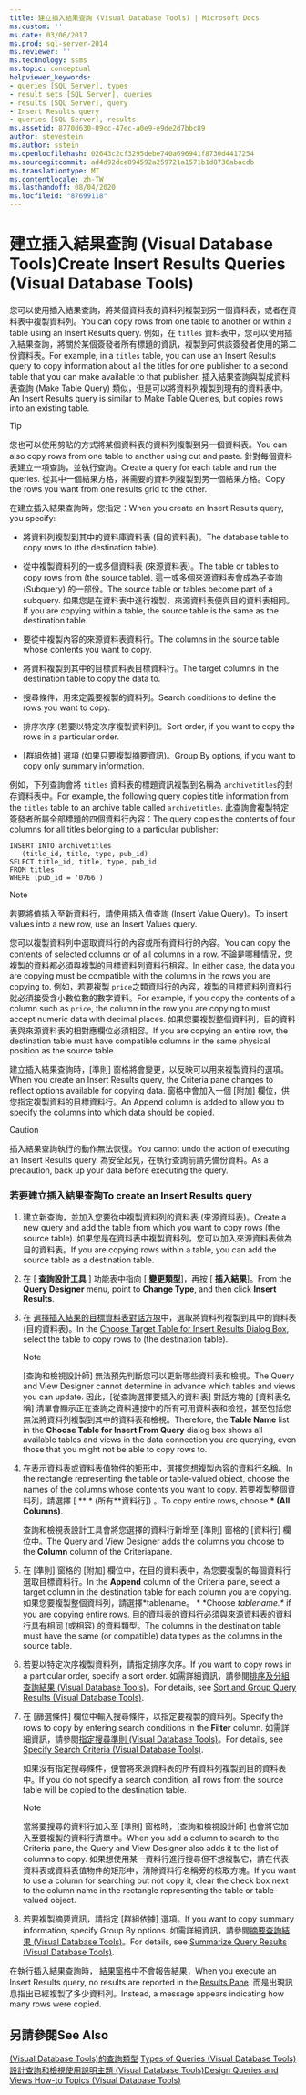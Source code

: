 ```yaml
---
title: 建立插入結果查詢 (Visual Database Tools) | Microsoft Docs
ms.custom: ''
ms.date: 03/06/2017
ms.prod: sql-server-2014
ms.reviewer: ''
ms.technology: ssms
ms.topic: conceptual
helpviewer_keywords:
- queries [SQL Server], types
- result sets [SQL Server], queries
- results [SQL Server], query
- Insert Results query
- queries [SQL Server], results
ms.assetid: 8770d630-09cc-47ec-a0e9-e9de2d7bbc89
author: stevestein
ms.author: sstein
ms.openlocfilehash: 02643c2cf3295debe740a696941f8730d4417254
ms.sourcegitcommit: ad4d92dce894592a259721a1571b1d8736abacdb
ms.translationtype: MT
ms.contentlocale: zh-TW
ms.lasthandoff: 08/04/2020
ms.locfileid: "87699118"
---
```

# <a name="create-insert-results-queries-visual-database-tools"></a><span data-ttu-id="db31e-102">建立插入結果查詢 (Visual Database Tools)</span><span class="sxs-lookup"><span data-stu-id="db31e-102">Create Insert Results Queries (Visual Database Tools)</span></span>
  <span data-ttu-id="db31e-103">您可以使用插入結果查詢，將某個資料表的資料列複製到另一個資料表，或者在資料表中複製資料列。</span><span class="sxs-lookup"><span data-stu-id="db31e-103">You can copy rows from one table to another or within a table using an Insert Results query.</span></span> <span data-ttu-id="db31e-104">例如，在 `titles` 資料表中，您可以使用插入結果查詢，將關於某個簽發者所有標題的資訊，複製到可供該簽發者使用的第二份資料表。</span><span class="sxs-lookup"><span data-stu-id="db31e-104">For example, in a `titles` table, you can use an Insert Results query to copy information about all the titles for one publisher to a second table that you can make available to that publisher.</span></span> <span data-ttu-id="db31e-105">插入結果查詢與製成資料表查詢 (Make Table Query) 類似，但是可以將資料列複製到現有的資料表中。</span><span class="sxs-lookup"><span data-stu-id="db31e-105">An Insert Results query is similar to Make Table Queries, but copies rows into an existing table.</span></span>  
  
> [!TIP]  
>  <span data-ttu-id="db31e-106">您也可以使用剪貼的方式將某個資料表的資料列複製到另一個資料表。</span><span class="sxs-lookup"><span data-stu-id="db31e-106">You can also copy rows from one table to another using cut and paste.</span></span> <span data-ttu-id="db31e-107">針對每個資料表建立一項查詢，並執行查詢。</span><span class="sxs-lookup"><span data-stu-id="db31e-107">Create a query for each table and run the queries.</span></span> <span data-ttu-id="db31e-108">從其中一個結果方格，將需要的資料列複製到另一個結果方格。</span><span class="sxs-lookup"><span data-stu-id="db31e-108">Copy the rows you want from one results grid to the other.</span></span>  
  
 <span data-ttu-id="db31e-109">在建立插入結果查詢時，您指定：</span><span class="sxs-lookup"><span data-stu-id="db31e-109">When you create an Insert Results query, you specify:</span></span>  
  
-   <span data-ttu-id="db31e-110">將資料列複製到其中的資料庫資料表 (目的資料表)。</span><span class="sxs-lookup"><span data-stu-id="db31e-110">The database table to copy rows to (the destination table).</span></span>  
  
-   <span data-ttu-id="db31e-111">從中複製資料列的一或多個資料表 (來源資料表)。</span><span class="sxs-lookup"><span data-stu-id="db31e-111">The table or tables to copy rows from (the source table).</span></span> <span data-ttu-id="db31e-112">這一或多個來源資料表會成為子查詢 (Subquery) 的一部份。</span><span class="sxs-lookup"><span data-stu-id="db31e-112">The source table or tables become part of a subquery.</span></span> <span data-ttu-id="db31e-113">如果您是在資料表中進行複製，來源資料表便與目的資料表相同。</span><span class="sxs-lookup"><span data-stu-id="db31e-113">If you are copying within a table, the source table is the same as the destination table.</span></span>  
  
-   <span data-ttu-id="db31e-114">要從中複製內容的來源資料表資料行。</span><span class="sxs-lookup"><span data-stu-id="db31e-114">The columns in the source table whose contents you want to copy.</span></span>  
  
-   <span data-ttu-id="db31e-115">將資料複製到其中的目標資料表目標資料行。</span><span class="sxs-lookup"><span data-stu-id="db31e-115">The target columns in the destination table to copy the data to.</span></span>  
  
-   <span data-ttu-id="db31e-116">搜尋條件，用來定義要複製的資料列。</span><span class="sxs-lookup"><span data-stu-id="db31e-116">Search conditions to define the rows you want to copy.</span></span>  
  
-   <span data-ttu-id="db31e-117">排序次序 (若要以特定次序複製資料列)。</span><span class="sxs-lookup"><span data-stu-id="db31e-117">Sort order, if you want to copy the rows in a particular order.</span></span>  
  
-   <span data-ttu-id="db31e-118">[群組依據] 選項 (如果只要複製摘要資訊)。</span><span class="sxs-lookup"><span data-stu-id="db31e-118">Group By options, if you want to copy only summary information.</span></span>  
  
 <span data-ttu-id="db31e-119">例如，下列查詢會將 `titles` 資料表的標題資訊複製到名稱為 `archivetitles`的封存資料表中。</span><span class="sxs-lookup"><span data-stu-id="db31e-119">For example, the following query copies title information from the `titles` table to an archive table called `archivetitles`.</span></span> <span data-ttu-id="db31e-120">此查詢會複製特定簽發者所屬全部標題的四個資料行內容：</span><span class="sxs-lookup"><span data-stu-id="db31e-120">The query copies the contents of four columns for all titles belonging to a particular publisher:</span></span>  
  
```  
INSERT INTO archivetitles   
   (title_id, title, type, pub_id)  
SELECT title_id, title, type, pub_id  
FROM titles  
WHERE (pub_id = '0766')  
```  
  
> [!NOTE]  
>  <span data-ttu-id="db31e-121">若要將值插入至新資料行，請使用插入值查詢 (Insert Value Query)。</span><span class="sxs-lookup"><span data-stu-id="db31e-121">To insert values into a new row, use an Insert Values query.</span></span>  
  
 <span data-ttu-id="db31e-122">您可以複製資料列中選取資料行的內容或所有資料行的內容。</span><span class="sxs-lookup"><span data-stu-id="db31e-122">You can copy the contents of selected columns or of all columns in a row.</span></span> <span data-ttu-id="db31e-123">不論是哪種情況，您複製的資料都必須與複製的目標資料列資料行相容。</span><span class="sxs-lookup"><span data-stu-id="db31e-123">In either case, the data you are copying must be compatible with the columns in the rows you are copying to.</span></span> <span data-ttu-id="db31e-124">例如，若要複製 `price`之類資料行的內容，複製的目標資料列資料行就必須接受含小數位數的數字資料。</span><span class="sxs-lookup"><span data-stu-id="db31e-124">For example, if you copy the contents of a column such as `price`, the column in the row you are copying to must accept numeric data with decimal places.</span></span> <span data-ttu-id="db31e-125">如果您要複製整個資料列，目的資料表與來源資料表的相對應欄位必須相容。</span><span class="sxs-lookup"><span data-stu-id="db31e-125">If you are copying an entire row, the destination table must have compatible columns in the same physical position as the source table.</span></span>  
  
 <span data-ttu-id="db31e-126">建立插入結果查詢時，[準則] 窗格將會變更，以反映可以用來複製資料的選項。</span><span class="sxs-lookup"><span data-stu-id="db31e-126">When you create an Insert Results query, the Criteria pane changes to reflect options available for copying data.</span></span> <span data-ttu-id="db31e-127">窗格中會加入一個 [附加] 欄位，供您指定複製資料的目標資料行。</span><span class="sxs-lookup"><span data-stu-id="db31e-127">An Append column is added to allow you to specify the columns into which data should be copied.</span></span>  
  
> [!CAUTION]  
>  <span data-ttu-id="db31e-128">插入結果查詢執行的動作無法恢復。</span><span class="sxs-lookup"><span data-stu-id="db31e-128">You cannot undo the action of executing an Insert Results query.</span></span> <span data-ttu-id="db31e-129">為安全起見，在執行查詢前請先備份資料。</span><span class="sxs-lookup"><span data-stu-id="db31e-129">As a precaution, back up your data before executing the query.</span></span>  
  
### <a name="to-create-an-insert-results-query"></a><span data-ttu-id="db31e-130">若要建立插入結果查詢</span><span class="sxs-lookup"><span data-stu-id="db31e-130">To create an Insert Results query</span></span>  
  
1.  <span data-ttu-id="db31e-131">建立新查詢，並加入您要從中複製資料列的資料表 (來源資料表)。</span><span class="sxs-lookup"><span data-stu-id="db31e-131">Create a new query and add the table from which you want to copy rows (the source table).</span></span> <span data-ttu-id="db31e-132">如果您是在資料表中複製資料列，您可以加入來源資料表做為目的資料表。</span><span class="sxs-lookup"><span data-stu-id="db31e-132">If you are copying rows within a table, you can add the source table as a destination table.</span></span>  
  
2.  <span data-ttu-id="db31e-133">在 [ **查詢設計工具** ] 功能表中指向 [ **變更類型**]，再按 [ **插入結果**]。</span><span class="sxs-lookup"><span data-stu-id="db31e-133">From the **Query Designer** menu, point to **Change Type**, and then click **Insert Results**.</span></span>  
  
3.  <span data-ttu-id="db31e-134">在 [選擇插入結果的目標資料表對話方塊](visual-database-tools.md)中，選取將資料列複製到其中的資料表 (目的資料表)。</span><span class="sxs-lookup"><span data-stu-id="db31e-134">In the [Choose Target Table for Insert Results Dialog Box](visual-database-tools.md), select the table to copy rows to (the destination table).</span></span>  
  
    > [!NOTE]  
    >  <span data-ttu-id="db31e-135">[查詢和檢視設計師] 無法預先判斷您可以更新哪些資料表和檢視。</span><span class="sxs-lookup"><span data-stu-id="db31e-135">The Query and View Designer cannot determine in advance which tables and views you can update.</span></span> <span data-ttu-id="db31e-136">因此，[從查詢選擇要插入的資料表]  對話方塊的 [資料表名稱]  清單會顯示正在查詢之資料連接中的所有可用資料表和檢視，甚至包括您無法將資料列複製到其中的資料表和檢視。</span><span class="sxs-lookup"><span data-stu-id="db31e-136">Therefore, the **Table Name** list in the **Choose Table for Insert From Query** dialog box shows all available tables and views in the data connection you are querying, even those that you might not be able to copy rows to.</span></span>  
  
4.  <span data-ttu-id="db31e-137">在表示資料表或資料表值物件的矩形中，選擇您想複製內容的資料行名稱。</span><span class="sxs-lookup"><span data-stu-id="db31e-137">In the rectangle representing the table or table-valued object, choose the names of the columns whose contents you want to copy.</span></span> <span data-ttu-id="db31e-138">若要複製整個資料列，請選擇 [ \*\* \* (所有\*\*資料行]) 。</span><span class="sxs-lookup"><span data-stu-id="db31e-138">To copy entire rows, choose **\* (All Columns)**.</span></span>  
  
     <span data-ttu-id="db31e-139">查詢和檢視表設計工具會將您選擇的資料行新增至 [準則] 窗格的 [資料行]  欄位中。</span><span class="sxs-lookup"><span data-stu-id="db31e-139">The Query and View Designer adds the columns you choose to the **Column** column of the Criteriapane.</span></span>  
  
5.  <span data-ttu-id="db31e-140">在 [準則] 窗格的 [附加]  欄位中，在目的資料表中，為您要複製的每個資料行選取目標資料行。</span><span class="sxs-lookup"><span data-stu-id="db31e-140">In the **Append** column of the Criteria pane, select a target column in the destination table for each column you are copying.</span></span> <span data-ttu-id="db31e-141">如果您要複製整個資料列，請選擇\*tablename。 \* \*</span><span class="sxs-lookup"><span data-stu-id="db31e-141">Choose *tablename.\** if you are copying entire rows.</span></span> <span data-ttu-id="db31e-142">目的資料表的資料行必須與來源資料表的資料行具有相同 (或相容) 的資料類型。</span><span class="sxs-lookup"><span data-stu-id="db31e-142">The columns in the destination table must have the same (or compatible) data types as the columns in the source table.</span></span>  
  
6.  <span data-ttu-id="db31e-143">若要以特定次序複製資料列，請指定排序次序。</span><span class="sxs-lookup"><span data-stu-id="db31e-143">If you want to copy rows in a particular order, specify a sort order.</span></span> <span data-ttu-id="db31e-144">如需詳細資訊，請參閱[排序及分組查詢結果 &#40;Visual Database Tools&#41;](sort-and-group-query-results-visual-database-tools.md)。</span><span class="sxs-lookup"><span data-stu-id="db31e-144">For details, see [Sort and Group Query Results &#40;Visual Database Tools&#41;](sort-and-group-query-results-visual-database-tools.md).</span></span>  
  
7.  <span data-ttu-id="db31e-145">在 [篩選條件]  欄位中輸入搜尋條件，以指定要複製的資料列。</span><span class="sxs-lookup"><span data-stu-id="db31e-145">Specify the rows to copy by entering search conditions in the **Filter** column.</span></span> <span data-ttu-id="db31e-146">如需詳細資訊，請參閱[指定搜尋準則 &#40;Visual Database Tools&#41;](specify-search-criteria-visual-database-tools.md)。</span><span class="sxs-lookup"><span data-stu-id="db31e-146">For details, see [Specify Search Criteria &#40;Visual Database Tools&#41;](specify-search-criteria-visual-database-tools.md).</span></span>  
  
     <span data-ttu-id="db31e-147">如果沒有指定搜尋條件，便會將來源資料表的所有資料列複製到目的資料表中。</span><span class="sxs-lookup"><span data-stu-id="db31e-147">If you do not specify a search condition, all rows from the source table will be copied to the destination table.</span></span>  
  
    > [!NOTE]  
    >  <span data-ttu-id="db31e-148">當將要搜尋的資料行加入至 [準則] 窗格時，[查詢和檢視設計師] 也會將它加入至要複製的資料行清單中。</span><span class="sxs-lookup"><span data-stu-id="db31e-148">When you add a column to search to the Criteria pane, the Query and View Designer also adds it to the list of columns to copy.</span></span> <span data-ttu-id="db31e-149">如果想使用某一資料行進行搜尋但不想複製它，請在代表資料表或資料表值物件的矩形中，清除資料行名稱旁的核取方塊。</span><span class="sxs-lookup"><span data-stu-id="db31e-149">If you want to use a column for searching but not copy it, clear the check box next to the column name in the rectangle representing the table or table-valued object.</span></span>  
  
8.  <span data-ttu-id="db31e-150">若要複製摘要資訊，請指定 [群組依據] 選項。</span><span class="sxs-lookup"><span data-stu-id="db31e-150">If you want to copy summary information, specify Group By options.</span></span> <span data-ttu-id="db31e-151">如需詳細資訊，請參閱[摘要查詢結果 &#40;Visual Database Tools&#41;](summarize-query-results-visual-database-tools.md)。</span><span class="sxs-lookup"><span data-stu-id="db31e-151">For details, see [Summarize Query Results &#40;Visual Database Tools&#41;](summarize-query-results-visual-database-tools.md).</span></span>  
  
 <span data-ttu-id="db31e-152">在執行插入結果查詢時， [結果窗格](results-pane-visual-database-tools.md)中不會報告結果，</span><span class="sxs-lookup"><span data-stu-id="db31e-152">When you execute an Insert Results query, no results are reported in the [Results Pane](results-pane-visual-database-tools.md).</span></span> <span data-ttu-id="db31e-153">而是出現訊息指出已經複製了多少資料列。</span><span class="sxs-lookup"><span data-stu-id="db31e-153">Instead, a message appears indicating how many rows were copied.</span></span>  
  
## <a name="see-also"></a><span data-ttu-id="db31e-154">另請參閱</span><span class="sxs-lookup"><span data-stu-id="db31e-154">See Also</span></span>  
 <span data-ttu-id="db31e-155">[&#40;Visual Database Tools&#41;的查詢類型](types-of-queries-visual-database-tools.md) </span><span class="sxs-lookup"><span data-stu-id="db31e-155">[Types of Queries &#40;Visual Database Tools&#41;](types-of-queries-visual-database-tools.md) </span></span>  
 [<span data-ttu-id="db31e-156">設計查詢和檢視使用說明主題 &#40;Visual Database Tools&#41;</span><span class="sxs-lookup"><span data-stu-id="db31e-156">Design Queries and Views How-to Topics &#40;Visual Database Tools&#41;</span></span>](design-queries-and-views-how-to-topics-visual-database-tools.md)  
  
  
